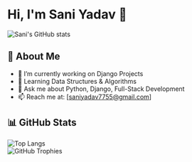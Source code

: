 # Hi, I'm Sani Yadav 👋

![Sani's GitHub stats](https://github-readme-stats.vercel.app/api?username=Sani-Yadav&show_icons=true&theme=radical)

## 🚀 About Me  
- 🔭 I’m currently working on Django Projects  
- 🌱 Learning Data Structures & Algorithms  
- 💬 Ask me about Python, Django, Full-Stack Development  
- 📫 Reach me at: [saniyadav7755@gmail.com]  

## 📊 GitHub Stats  
![Top Langs](https://github-readme-stats.vercel.app/api/top-langs/?username=Sani-Yadav&layout=compact)  
![GitHub Trophies](https://github-profile-trophy.vercel.app/?username=Sani-Yadav&theme=radical)  
